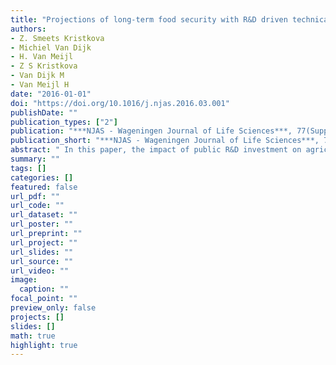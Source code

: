 ```yaml
---
title: "Projections of long-term food security with R&D driven technical changeâA CGE analysis"
authors: 
- Z. Smeets Kristkova
- Michiel Van Dijk
- H. Van Meijl
- Z S Kristkova
- Van Dijk M
- Van Meijl H
date: "2016-01-01"
doi: "https://doi.org/10.1016/j.njas.2016.03.001"
publishDate: ""
publication_types: ["2"]
publication: "***NJAS - Wageningen Journal of Life Sciences***, 77(Supplement C), pp. 39--51"
publication_short: "***NJAS - Wageningen Journal of Life Sciences***, 77(Supplement C), pp. 39--51"
abstract: " In this paper, the impact of public R&D investment on agricultural productivity and long-term food security via R&D driven endogenous technical change is analysed. The findings show that R&D growth rates at the level reached in 2000s, particularly those for China, would not be expected any longer. Concerning the impact of projected R&D investments on agricultural productivity, it is found that endogenous growth rates of land-augmenting technical change are comparably lower than the standard exogenous rates used in long term projections of agri-food markets. This suggests that public R&D investments are not able to stimulate agricultural production to the levels that would be expected from the standard baseline outcomes."
summary: ""
tags: []
categories: []
featured: false
url_pdf: ""
url_code: ""
url_dataset: ""
url_poster: ""
url_preprint: ""
url_project: ""
url_slides: ""
url_source: ""
url_video: ""
image: 
  caption: ""
focal_point: ""
preview_only: false
projects: []
slides: []
math: true
highlight: true
---
```

